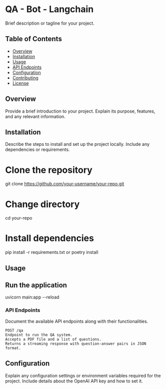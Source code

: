 # QA - Bot - Langchain

Brief description or tagline for your project.

## Table of Contents

- [Overview](#overview)
- [Installation](#installation)
- [Usage](#usage)
- [API Endpoints](#api-endpoints)
- [Configuration](#configuration)
- [Contributing](#contributing)
- [License](#license)

## Overview

Provide a brief introduction to your project. Explain its purpose, features, and any relevant information.

## Installation

Describe the steps to install and set up the project locally. Include any dependencies or requirements.

# Clone the repository
git clone https://github.com/your-username/your-repo.git

# Change directory
cd your-repo

# Install dependencies
pip install -r requirements.txt
or
poetry install

## Usage

## Run the application
uvicorn main:app --reload


### API Endpoints
Document the available API endpoints along with their functionalities.

``` 
POST /qa
Endpoint to run the QA system.
Accepts a PDF file and a list of questions.
Returns a streaming response with question-answer pairs in JSON format.
```

## Configuration
Explain any configuration settings or environment variables required for the project. Include details about the OpenAI API key and how to set it.
